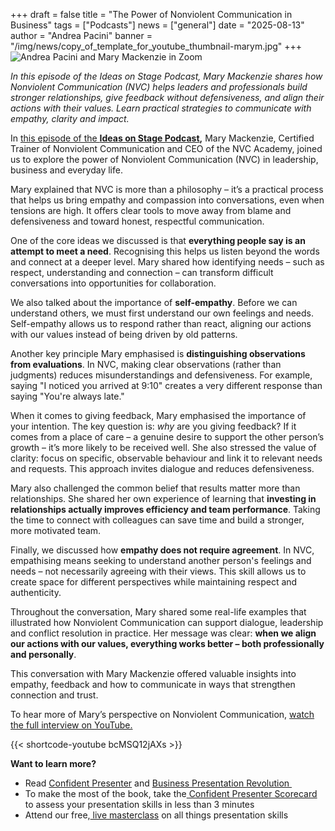 +++
draft = false
title = "The Power of Nonviolent Communication in Business"
tags = ["Podcasts"]
news = ["general"]
date = "2025-08-13"
author = "Andrea Pacini"
banner = "/img/news/copy_of_template_for_youtube_thumbnail-marym.jpg"
+++
![Andrea Pacini and Mary Mackenzie in Zoom ](/img/news/copy_of_template_for_youtube_thumbnail-marym.jpg "Andrea and Mary ")

*In this episode of the Ideas on Stage Podcast, Mary Mackenzie shares how Nonviolent Communication (NVC) helps leaders and professionals build stronger relationships, give feedback without defensiveness, and align their actions with their values. Learn practical strategies to communicate with empathy, clarity and impact.*

In [this episode of the **Ideas on Stage Podcast**](https://youtu.be/bcMSQ12jAXs)**,** Mary Mackenzie, Certified Trainer of Nonviolent Communication and CEO of the NVC Academy, joined us to explore the power of Nonviolent Communication (NVC) in leadership, business and everyday life.

Mary explained that NVC is more than a philosophy – it’s a practical process that helps us bring empathy and compassion into conversations, even when tensions are high. It offers clear tools to move away from blame and defensiveness and toward honest, respectful communication.

One of the core ideas we discussed is that **everything people say is an attempt to meet a need**. Recognising this helps us listen beyond the words and connect at a deeper level. Mary shared how identifying needs – such as respect, understanding and connection – can transform difficult conversations into opportunities for collaboration.

We also talked about the importance of **self-empathy**. Before we can understand others, we must first understand our own feelings and needs. Self-empathy allows us to respond rather than react, aligning our actions with our values instead of being driven by old patterns.

Another key principle Mary emphasised is **distinguishing observations from evaluations**. In NVC, making clear observations (rather than judgments) reduces misunderstandings and defensiveness. For example, saying "I noticed you arrived at 9:10" creates a very different response than saying "You're always late."

When it comes to giving feedback, Mary emphasised the importance of your intention. The key question is: *why* are you giving feedback? If it comes from a place of care – a genuine desire to support the other person’s growth – it’s more likely to be received well. She also stressed the value of clarity: focus on specific, observable behaviour and link it to relevant needs and requests. This approach invites dialogue and reduces defensiveness.

Mary also challenged the common belief that results matter more than relationships. She shared her own experience of learning that **investing in relationships actually improves efficiency and team performance**. Taking the time to connect with colleagues can save time and build a stronger, more motivated team.

Finally, we discussed how **empathy does not require agreement**. In NVC, empathising means seeking to understand another person's feelings and needs – not necessarily agreeing with their views. This skill allows us to create space for different perspectives while maintaining respect and authenticity.

Throughout the conversation, Mary shared some real-life examples that illustrated how Nonviolent Communication can support dialogue, leadership and conflict resolution in practice. Her message was clear: **when we align our actions with our values, everything works better – both professionally and personally**.

This conversation with Mary Mackenzie offered valuable insights into empathy, feedback and how to communicate in ways that strengthen connection and trust.

To hear more of Mary’s perspective on Nonviolent Communication, [watch the full interview on YouTube.](https://youtu.be/bcMSQ12jAXs) 


{{< shortcode-youtube bcMSQ12jAXs >}}  

**Want to learn more?** 

* Read [Confident Presenter](https://www.ideasonstage.com/resources/confident-presenter-book/) and [Business Presentation Revolution ](https://www.ideasonstage.com/business-presentation-revolution/book/)
* To make the most of the book, take the[ Confident Presenter Scorecard](https://ideasonstage.com/score) to assess your presentation skills in less than 3 minutes
* Attend our free,[ live masterclass](https://www.ideasonstage.com/uk/events/) on all things presentation skills

